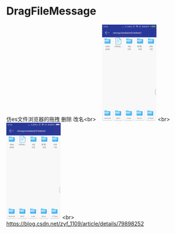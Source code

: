 # DragFileMessage
仿es文件浏览器的拖拽 删除 改名\<br> 
 
 ![](https://github.com/originzyf/DragFileMessage/blob/master/app/src/main/res/mipmap-xxxhdpi/gif.gif) \<br> 
  ![](https://github.com/originzyf/DragFileMessage/blob/master/app/src/main/res/mipmap-xxxhdpi/gif1.gif) \<br> 
  https://blog.csdn.net/zyf_1109/article/details/79898252

